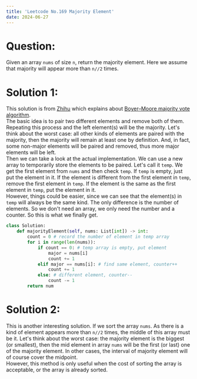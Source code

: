 ```yaml
---
title: 'Leetcode No.169 Majority Element'
date: 2024-06-27
---
```


# Question:
Given an array `nums` of size `n`, return the majority element. Here we assume that majority will appear more than `n//2` times.

# Solution 1:
This solution is from [Zhihu](https://www.zhihu.com/question/49973163/answer/235921864) which explains about [Boyer–Moore majority vote algorithm](https://en.wikipedia.org/wiki/Boyer%E2%80%93Moore_majority_vote_algorithm).  
The basic idea is to pair two different elements and remove both of them. Repeating this process and the left element(s) will be the majority. Let's think about the worst case: all other kinds of elements are paired with the majority, then the majority will remain at least one by definition. And, in fact, some non-major elements will be paired and removed, thus more major elements will be left.  
Then we can take a look at the actual implementation. We can use a new array to temporarily store the elements to be paired. Let's call it `temp`. We get the first element from `nums` and then check `temp`. If `temp` is empty, just put the element in it. If the element is different from the first element in `temp`, remove the first element in `temp`. If the element is the same as the first element in `temp`, put the element in it.  
However, things could be easier, since we can see that the element(s) in `temp` will always be the same kind. The only difference is the number of elements. So we don't need an array, we only need the number and a counter. So this is what we finally get.
```python
class Solution:
    def majorityElement(self, nums: List[int]) -> int:
        count = 0 # record the number of element in temp array
        for i in range(len(nums)):
            if count == 0: # temp array is empty, put element
                major = nums[i] 
                count += 1
            elif major == nums[i]: # find same element, counter++
                count += 1
            else: # different element, counter--
                count -= 1
        return num
```

# Solution 2:
This is another interesting solution. If we sort the array `nums`. As there is a kind of element appears more than `n//2` times, the middle of this array must be it. Let's think about the worst case: the majority element is the biggest (or smallest), then the mid element in array `nums` will be the first (or last) one of the majority element. In other cases, the interval of majority element will of course cover the midpoint.  
However, this method is only useful when the cost of sorting the array is acceptable, or the array is already sorted.
